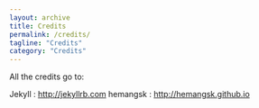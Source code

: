 ```yaml
---
layout: archive
title: Credits
permalink: /credits/
tagline: "Credits"
category: "Credits"
---
```


All the credits go to:

Jekyll : http://jekyllrb.com
hemangsk : http://hemangsk.github.io
